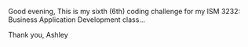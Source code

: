 Good evening,
This is my sixth (6th) coding challenge for my ISM 3232: Business Application Development class...

Thank you,
Ashley 